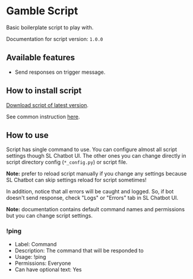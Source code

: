 # Gamble Script

Basic boilerplate script to play with.

Documentation for script version: `1.0.0`

## Available features

- Send responses on trigger message.

## How to install script

[Download script of latest version](https://github.com/Vasar007/Streamlabs-Chatbot-Scripts/raw/main/Releases/Latest%20versions/Gamble.zip).

See common instruction [here](../../README.md#how-to-install-any-script).

## How to use

Script has single command to use.
You can configure almost all script settings though SL Chatbot UI.
The other ones you can change directly in script directory config (`*_config.py`) or script file.

**Note:** prefer to reload script manually if you change any settings because SL Chatbot can skip settings reload for script sometimes!

In addition, notice that all errors will be caught and logged.
So, if bot doesn't send response, check "Logs" or "Errors" tab in SL Chatbot UI.

**Note:** documentation contains default command names and permissions but you can change script settings.

### !ping

- Label: Command
- Description: The command that will be responded to
- Usage: !ping
- Permissions: Everyone
- Can have optional text: Yes

